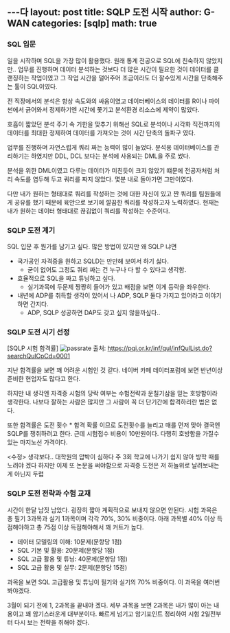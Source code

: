 ---다
layout: post
title: SQLP 도전 시작
author: G-WAN
categories: [sqlp]
math: true
---



### SQL 입문
일을 시작하며 SQL을 가장 많이 활용했다.
원래 통계 전공으로 SQL에 친숙하지 않았지만..
업무를 진행하며 데이터 분석하는 것보다 더 많은 시간이 필요한 것이 데이터를 클랜징하는 작업이였고
그 작업 시간을 덜어주어 조금이라도 더 잘수있게 시간을 단축해주는 툴이 SQL이였다.

전 직장에서의 분석은 항상 속도와의 싸움이였고
데이터베이스의 데이터를 R이나 파이썬에서 긁어와서 정제하기엔
시간에 쫓기고 분석환경 리소스에 제약이 많았다.

호흡이 짧았던 분석 주기 속 기한을 맞추기 위해선
SQL로 분석이나 시각화 직전까지의 데이터를 최대한 정제하여 데이터를 가져오는 것이 시간 단축의 돌파구 였다.

업무를 진행하며 자연스럽게 쿼리 짜는 능력이 많이 늘었다.
분석용 데이터베이스를 관리하기는 하였지만 DDL, DCL 보다는 분석에 사용되는 DML을 주로 썼다.

분석을 위한 DML이였고 다루는 데이터가 미친듯이 크지 않았기 떄문에 
전공자처럼 처리 속도를 염두해 두고 쿼리를 짜지 않았다. 몇분 내로 돌아가면 그만이였다.

다만 내가 원하는 형태대로 쿼리를 작성하는 것에 대한 자신이 있고
짠 쿼리를 팀원들에게 공유를 했기 때문에 육안으로 보기에 깔끔한 쿼리를 작성하고자 노력하였다.
현재는 내가 원하는 데이터 형태대로 끊김없이 쿼리를 작성하는 수준이다.



### SQLP 도전 계기
SQL 입문 후 뭔가를 남기고 싶다.
많은 방법이 있지만 왜 SQLP 냐면
- 국가공인 자격증을 원하고 SQLD는 만만해 보여서 하기 싫다.
    - 굳이 없어도 그정도 쿼리 짜는 건 누구나 다 할 수 있다고 생각함.
- 효율적으로 SQL을 짜고 튜닝하고 싶다.
    - 실기과목에 두문제 짱짱히 들어가 있고 배점을 보면 이게 등락을 좌우한다.
- 내년에 ADP를 취득할 생각이 있어서 나 ADP, SQLP 둘다 가지고 있어라고 이야기하면 간지다.
    - ADP, SQLP 성공하면 DAP도 갖고 싶지 않을까싶다..



### SQLP 도전 시기 선정
[SQLP 시험 합격률]
![passrate](/img/sqlp-2023-02-22-1.png)
출처: https://pqi.or.kr/inf/qul/infQulList.do?searchQulCpCd=0001

지난 합격률을 보면 꽤 어려운 시험인 것 같다.
네이버 카페 데이터포럼에 보면 반년이상 준비한 현업자도 많다고 한다.

하지만 내 생각엔 자격증 시험의 당락 여부는 수험전략과 운칠기삼을 믿는 호방함이라 생각한다.
나보다 잘하는 사람은 많지만 그 사람이 꼭 더 단기간에 합격하리란 법은 없다.

또한 합격률은 도전 횟수 * 합격 확률 이므로 도전횟수를 늘리고 매를 먼저 맞아 결국엔 SQLP를 쟁취하려고 한다.
근데 시험접수 비용이 10만원이다. 다행히 호방함을 가질수있는 마지노선 가격이다.

<수정>
생각보다.. 대학원의 압박이 심하다 
주 3회 학교에 나가기 쉽지 않아 방학 때를 노려야 겠다
하지만 이제 또 논문을 써야함으로 자격증 도전은 저 하늘위로 날려보내는게 아닌지
두렵



### SQLP 도전 전략과 수험 교재
시간이 한달 남짓 남았다. 굉장히 짧아 계획적으로 보내지 않으면 안된다.
시험 과목은 총 필기 3과목과 실기 1과목이며 각각 70%, 30% 비중이다.
아래 과목별 40% 이상 득점해야하고 총 75점 이상 득점해야해서 꽤 커트가 높다.

- 데이터 모델링의 이해: 10문제(문항당 1점)
- SQL 기본 및 활용: 20문제(문항당 1점)
- SQL 고급 활용 및 튜닝: 40문제(문항당 1점)
- SQL 고급 활용 및 실무: 2문제(문항당 15점)

과목을 보면 SQL 고급활용 및 튜닝이 필기와 실기의 70% 비중이다.
이 과목을 여러번 봐야겠다.

3월이 되기 전에 1, 2과목을 끝내야 겠다.
세부 과목을 보면 2과목은 내가 많이 아는 내용이고 꽤 암기스러운게 대부분이다.
빠르게 넘기고 암기포인트 정리하여 시험 2일전부터 다시 보는 전략을 취해야 겠다.
